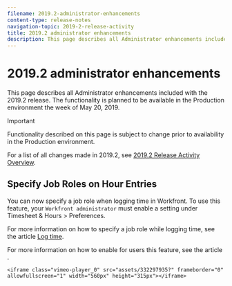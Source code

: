 ```yaml
---
filename: 2019.2-administrator-enhancements
content-type: release-notes
navigation-topic: 2019-2-release-activity
title: 2019.2 administrator enhancements
description: This page describes all Administrator enhancements included with the 2019.2 release. The functionality is planned to be available in the Production environment the week of May 20, 2019.
---
```


# 2019.2 administrator enhancements

This page describes all Administrator enhancements included with the 2019.2 release. The functionality is planned to be available in the Production environment the week of May 20, 2019.

>[!IMPORTANT]
>
>Functionality described on this page is subject to change prior to availability in the Production environment.

For a list of all changes made in 2019.2, see [2019.2 Release Activity Overview](../../../../product-announcements/product-releases/quarterly-release-archive/2019.2-release-activity/2019.2-release-activity-overview.md).

## Specify Job Roles on Hour Entries

You can now specify a job role when logging time in Workfront. To use this feature, your `Workfront administrator` must enable a setting under Timesheet & Hours > Preferences.

For more information on how to specify a job role while logging time, see the article [Log time](../../../../timesheets/create-and-manage-timesheets/log-time.md).

For more information on how to enable for users this feature, see the article .

`<iframe class="vimeo-player_0" src="assets/332297935?" frameborder="0" allowfullscreen="1" width="560px" height="315px"></iframe>` 
